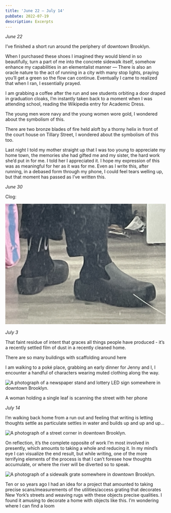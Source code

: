 ```yaml
---
title: 'June 22 – July 14'
pubDate: 2022-07-19
description: Excerpts
---
```


*June 22*

I’ve finished a short run around the periphery of downtown Brooklyn.

When I purchased these shoes I imagined they would blend in so beautifully, turn a part of me into the concrete sidewalk itself, somehow enhance my capabilities in an elementalist manner — There is also an oracle nature to the act of running in a city with many stop lights, praying you’ll get a green so the flow can continue. Eventually I came to realized that when I ran, I essentially prayed.

I am grabbing a coffee after the run and see students orbiting a door draped in graduation cloaks, I’m instantly taken back to a moment when I was attending school, reading the Wikipedia entry for Academic Dress.

The young men wore navy and the young women wore gold, I wondered about the symbolism of this.

There are two bronze blades of fire held aloft by a thorny helix in front of the court house on Tillary Street, I wondered about the symbolism of this too.

Last night I told my mother straight up that I was too young to appreciate my home town, the memories she had gifted me and my sister, the hard work she’d put in for me. I told her I appreciated it. I hope my expression of this was as meaningful for her as it was for me. Even as I write this, after running, in a debased form through my phone, I could feel tears welling up, but that moment has passed as I’ve written this.

*June 30*

Clog:

![A mirror photograph I took of myself wearing clogs. In the photo, you can see only my clogs and my legs from the ankle down.](../../assets/220719/1.jpeg)

*July 3*

That faint residue of intent that graces all things people have produced - it’s a recently settled film of dust in a recently cleaned home.

There are so many buildings with scaffolding around here

I am walking to a poké place, grabbing an early dinner for Jenny and I, I encounter a handful of characters wearing muted clothing along the way.

![A photograph of a newspaper stand and lottery LED sign somewhere in downtown Brooklyn.](../../assets/220719/2.jpeg)

A woman holding a single leaf is scanning the street with her phone

*July 14*

I’m walking back home from a run out and feeling that writing is letting thoughts settle as particulate settles in water and builds up and up and up…

![A photograph of a street corner in downtown Brooklyn.](../../assets/220719/3.jpeg)

On reflection, it’s the complete opposite of work I’m most involved in presently, which amounts to taking a whole and reducing it. In my mind’s eye I can visualize the end result, but while writing, one of the more terrifying elements of the process is that I can’t foresee how thoughts accumulate, or where the river will be diverted so to speak.

![A photograph of a sidewalk grate somewhere in downtown Brooklyn.](../../assets/220719/4.jpeg)

Ten or so years ago I had an idea for a project that amounted to taking precise scans/measurements of the utilities/access grating that decorates New York’s streets and weaving rugs with these objects precise qualities. I found it amusing to decorate a home with objects like this. I’m wondering where I can find a loom
